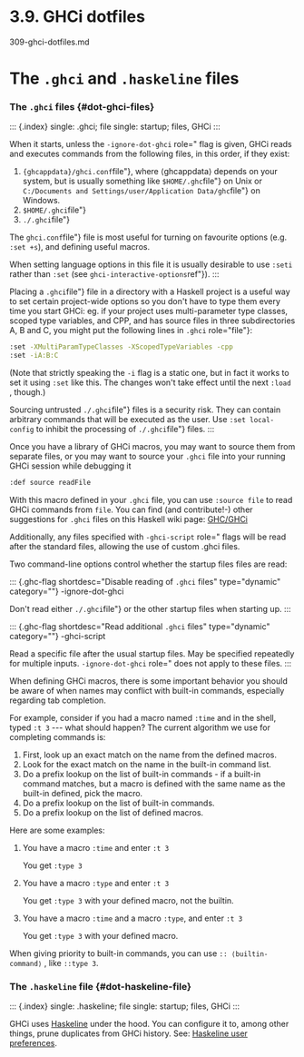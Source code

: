 # 3.9. GHCi dotfiles

309-ghci-dotfiles.md



# The `.ghci` and `.haskeline` files


### The `.ghci` files {#dot-ghci-files}

::: {.index}
single: .ghci; file single: startup; files, GHCi
:::

When it starts, unless the `-ignore-dot-ghci` 
role="  flag is given, GHCi reads and executes commands from
the following files, in this order, if they exist:

1.  `{ghcappdata}/ghci.conf`file"}, where
    ⟨ghcappdata⟩ depends on your system, but is usually something like
    `$HOME/.ghc`file"} on Unix or
    `C:/Documents and Settings/user/Application
    Data/ghc`file"} on Windows.
2.  `$HOME/.ghci`file"}
3.  `./.ghci`file"}

The `ghci.conf`file"} file is most useful for
turning on favourite options (e.g. `:set +s`), and defining useful
macros.


When setting language options in this file it is usually desirable to
use `:seti`  rather than
`:set`  (see
`ghci-interactive-options`ref"}).
:::

Placing a `.ghci`file"} file in a directory
with a Haskell project is a useful way to set certain project-wide
options so you don't have to type them every time you start GHCi: eg.
if your project uses multi-parameter type classes, scoped type
variables, and CPP, and has source files in three subdirectories A, B
and C, you might put the following lines in `.ghci` 
role="file"}:

```bash
:set -XMultiParamTypeClasses -XScopedTypeVariables -cpp
:set -iA:B:C
```

(Note that strictly speaking the `-i` 
flag is a static one, but in fact it works to set it using
`:set`  like this. The changes won't
take effect until the next `:load` ,
though.)


Sourcing untrusted `./.ghci`file"} files is a
security risk. They can contain arbitrary commands that will be executed
as the user. Use `:set local-config` 
to inhibit the processing of `./.ghci`file"}
files.
:::

Once you have a library of GHCi macros, you may want to source them from
separate files, or you may want to source your `.ghci` file into your
running GHCi session while debugging it

```bash
:def source readFile
```

With this macro defined in your `.ghci` file, you can use `:source file`
to read GHCi commands from `file`. You can find (and contribute!-) other
suggestions for `.ghci` files on this Haskell wiki page:
[GHC/GHCi](http://haskell.org/haskellwiki/GHC/GHCi)

Additionally, any files specified with `-ghci-script` 
role="  flags will be read after the standard files, allowing
the use of custom .ghci files.

Two command-line options control whether the startup files files are
read:

::: {.ghc-flag shortdesc="Disable reading of `.ghci` files" type="dynamic" category=""}
-ignore-dot-ghci

Don't read either `./.ghci`file"} or the other
startup files when starting up.
:::

::: {.ghc-flag shortdesc="Read additional `.ghci` files" type="dynamic" category=""}
-ghci-script

Read a specific file after the usual startup files. May be specified
repeatedly for multiple inputs. `-ignore-dot-ghci` 
role="  does not apply to these files.
:::

When defining GHCi macros, there is some important behavior you should
be aware of when names may conflict with built-in commands, especially
regarding tab completion.

For example, consider if you had a macro named `:time` and in the shell,
typed `:t 3` --- what should happen? The current algorithm we use for
completing commands is:

1.  First, look up an exact match on the name from the defined macros.
2.  Look for the exact match on the name in the built-in command list.
3.  Do a prefix lookup on the list of built-in commands - if a built-in
    command matches, but a macro is defined with the same name as the
    built-in defined, pick the macro.
4.  Do a prefix lookup on the list of built-in commands.
5.  Do a prefix lookup on the list of defined macros.

Here are some examples:

1.  You have a macro `:time` and enter `:t 3`

    You get `:type 3`

2.  You have a macro `:type` and enter `:t 3`

    You get `:type 3` with your defined macro, not the builtin.

3.  You have a macro `:time` and a macro `:type`, and enter `:t 3`

    You get `:type 3` with your defined macro.

When giving priority to built-in commands, you can use
`:: ⟨builtin-command⟩` , like
`::type 3`.

### The `.haskeline` file {#dot-haskeline-file}

::: {.index}
single: .haskeline; file single: startup; files, GHCi
:::

GHCi uses [Haskeline](https://hackage.haskell.org/package/haskeline)
under the hood. You can configure it to, among other things, prune
duplicates from GHCi history. See: [Haskeline user
preferences](https://github.com/judah/haskeline/wiki/UserPreferences).
